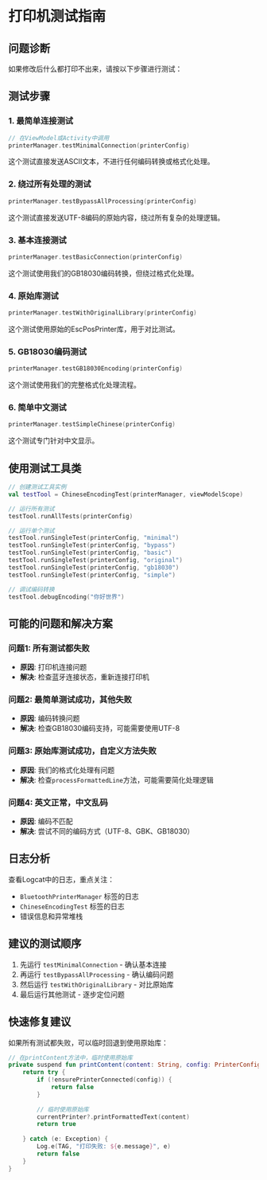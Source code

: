 # 打印机测试指南

## 问题诊断

如果修改后什么都打印不出来，请按以下步骤进行测试：

## 测试步骤

### 1. 最简单连接测试
```kotlin
// 在ViewModel或Activity中调用
printerManager.testMinimalConnection(printerConfig)
```
这个测试直接发送ASCII文本，不进行任何编码转换或格式化处理。

### 2. 绕过所有处理的测试
```kotlin
printerManager.testBypassAllProcessing(printerConfig)
```
这个测试直接发送UTF-8编码的原始内容，绕过所有复杂的处理逻辑。

### 3. 基本连接测试
```kotlin
printerManager.testBasicConnection(printerConfig)
```
这个测试使用我们的GB18030编码转换，但绕过格式化处理。

### 4. 原始库测试
```kotlin
printerManager.testWithOriginalLibrary(printerConfig)
```
这个测试使用原始的EscPosPrinter库，用于对比测试。

### 5. GB18030编码测试
```kotlin
printerManager.testGB18030Encoding(printerConfig)
```
这个测试使用我们的完整格式化处理流程。

### 6. 简单中文测试
```kotlin
printerManager.testSimpleChinese(printerConfig)
```
这个测试专门针对中文显示。

## 使用测试工具类

```kotlin
// 创建测试工具实例
val testTool = ChineseEncodingTest(printerManager, viewModelScope)

// 运行所有测试
testTool.runAllTests(printerConfig)

// 运行单个测试
testTool.runSingleTest(printerConfig, "minimal")
testTool.runSingleTest(printerConfig, "bypass")
testTool.runSingleTest(printerConfig, "basic")
testTool.runSingleTest(printerConfig, "original")
testTool.runSingleTest(printerConfig, "gb18030")
testTool.runSingleTest(printerConfig, "simple")

// 调试编码转换
testTool.debugEncoding("你好世界")
```

## 可能的问题和解决方案

### 问题1: 所有测试都失败
- **原因**: 打印机连接问题
- **解决**: 检查蓝牙连接状态，重新连接打印机

### 问题2: 最简单测试成功，其他失败
- **原因**: 编码转换问题
- **解决**: 检查GB18030编码支持，可能需要使用UTF-8

### 问题3: 原始库测试成功，自定义方法失败
- **原因**: 我们的格式化处理有问题
- **解决**: 检查`processFormattedLine`方法，可能需要简化处理逻辑

### 问题4: 英文正常，中文乱码
- **原因**: 编码不匹配
- **解决**: 尝试不同的编码方式（UTF-8、GBK、GB18030）

## 日志分析

查看Logcat中的日志，重点关注：
- `BluetoothPrinterManager` 标签的日志
- `ChineseEncodingTest` 标签的日志
- 错误信息和异常堆栈

## 建议的测试顺序

1. 先运行 `testMinimalConnection` - 确认基本连接
2. 再运行 `testBypassAllProcessing` - 确认编码问题
3. 然后运行 `testWithOriginalLibrary` - 对比原始库
4. 最后运行其他测试 - 逐步定位问题

## 快速修复建议

如果所有测试都失败，可以临时回退到使用原始库：

```kotlin
// 在printContent方法中，临时使用原始库
private suspend fun printContent(content: String, config: PrinterConfig): Boolean {
    return try {
        if (!ensurePrinterConnected(config)) {
            return false
        }
        
        // 临时使用原始库
        currentPrinter?.printFormattedText(content)
        return true
        
    } catch (e: Exception) {
        Log.e(TAG, "打印失败: ${e.message}", e)
        return false
    }
}
``` 